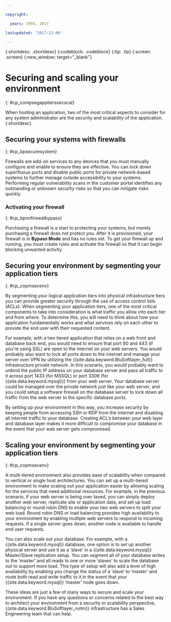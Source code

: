 ```yaml
---

copyright:

  years: 1994, 2017

lastupdated: "2017-12-06"

---
```


{:shortdesc: .shortdesc}
{:codeblock: .codeblock}
{:tip: .tip}
{:screen: .screen}
{:new_window: target="_blank"}

# Securing and scaling your environment
{: #cp_compsegapptierssecscal}

When hosting an application, two of the most critical aspects to consider for any system administrator are the security and scalability of the application. 
{:shortdesc}

## Securing your systems with firewalls
{: #cp_bpsecuresystem}

Firewalls are add-on services to any devices that you must manually configure and enable to ensure they are effective. You can lock down superfluous ports and disable public ports for private network-based systems to further manage outside accessibility to your systems. Performing regular vulnerability scans in the customer portal identifies any outstanding or unknown security risks so that you can mitigate risks quickly.

### Activating your firewall
{: #cp_bpnofirewalbypass}

Purchasing a firewall is a start to protecting your systems, but merely purchasing a firewall does not protect you. After it is provisioned, your firewall is in **Bypass Mode** and has no rules set. To get your firewall up and running, you must create rules and activate the firewall so that it can begin blocking unwanted activity.


## Securing your environment by segmenting your application tiers
{: #cp_copmsecenv}

By segmenting your logical application tiers into physical infrastructure tiers you can provide greater security through the use of access control lists (ACLs). When segmenting your application tiers, one of the most critical components to take into consideration is what traffic you allow into each tier and from where. To determine this, you will need to think about how your application fundamentally works and what services rely on each other to provide the end user with their requested content.

For example, with a two tiered application that relies on a web front and database back end, you would need to ensure that port 80 and 443 (if you're using SSL) are open to the internet on your web servers. You would probably also want to lock all ports down to the internet and manage your server over VPN by utilizing the {{site.data.keyword.BluSoftlayer_full}} infrastructure private network. In this scenario, you would probably want to unbind the public IP address on your database server and pass all traffic to it across port 1433 (for MSSQL) or port 3306 (for {{site.data.keyword.mysql}}) from your web server.  Your database server could be managed over the private network just like your web server, and you could setup a software firewall on the database server to lock down all traffic from the web server to the specific database ports.

By setting up your environment in this way, you increase security by keeping people from accessing SSH or RDP from the internet and disabling all internet traffic to your database.  Creating ACL’s between your web layer and database layer makes it more difficult to compromise your database in the event that your web server gets compromised.

## Scaling your environment by segmenting your application tiers
{: #cp_copmsecenv}

A multi-tiered environment also provides ease of scalability when compared to vertical or single host architectures. You can set up a multi-tiered environment to make scaling out your application easier by allowing scaling for the services that need additional resources. For example, in the previous scenario, if your web server is being over taxed, you can simply deploy another web server, replicate site or application data, and set up load balancing or round robin DNS to enable your two web servers to split your web load. Round robin DNS or load balancing provides high availability to your environment by enabling  multiple web servers to respond to incoming requests.  If a single server goes down, another node is available to handle end user requests.

You can also scale out your database. For example, with a {{site.data.keyword.mysql}} database, one option is to set up another physical server and use it as a ‘slave’ in a {{site.data.keyword.mysql}} Master/Slave replication setup.  You can segment all of your database writes to the ‘master’ and all reads to one or more ‘slaves’ to scale the database out to support more load.  This type of setup will also add a level of high availability by enabling you change the status of a ‘slave’ to ‘master’ and route both read and write traffic to it in the event that your {{site.data.keyword.mysql}} ‘master’ node goes down.

These ideas are just a few of many ways to secure and scale your environment. If you have any questions or concerns related to the best way to architect your environment from a security or scalability perspective, {{site.data.keyword.BluSoftlayer_notm}} infrastructure has a Sales Engineering team that can help.
